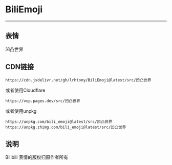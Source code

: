 # BiliEmoji
---
## 表情
凹凸世界
## CDN链接
```
https://cdn.jsdelivr.net/gh/lrhtony/BiliEmoji@latest/src/凹凸世界
```
或者使用Cloudflare
```
https://vup.pages.dev/src/凹凸世界
```
或者使用unpkg
```
https://unpkg.com/bili_emoji@latest/src/凹凸世界
https://unpkg.zhimg.com/bili_emoji@latest/src/凹凸世界
```
## 说明
Bilibili 表情的版权归原作者所有
